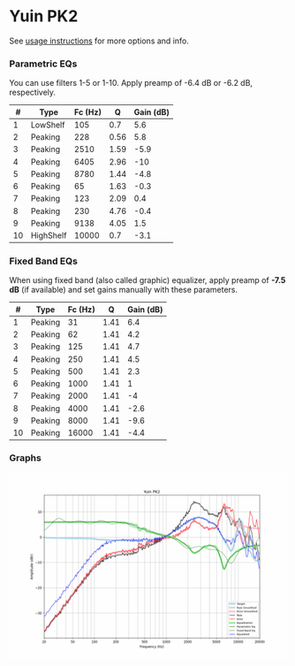 # Yuin PK2
See [usage instructions](https://github.com/jaakkopasanen/AutoEq#usage) for more options and info.

### Parametric EQs
You can use filters 1-5 or 1-10. Apply preamp of -6.4 dB or -6.2 dB, respectively.

|   # | Type      |   Fc (Hz) |    Q |   Gain (dB) |
|-----|-----------|-----------|------|-------------|
|   1 | LowShelf  |       105 | 0.7  |         5.6 |
|   2 | Peaking   |       228 | 0.56 |         5.8 |
|   3 | Peaking   |      2510 | 1.59 |        -5.9 |
|   4 | Peaking   |      6405 | 2.96 |       -10   |
|   5 | Peaking   |      8780 | 1.44 |        -4.8 |
|   6 | Peaking   |        65 | 1.63 |        -0.3 |
|   7 | Peaking   |       123 | 2.09 |         0.4 |
|   8 | Peaking   |       230 | 4.76 |        -0.4 |
|   9 | Peaking   |      9138 | 4.05 |         1.5 |
|  10 | HighShelf |     10000 | 0.7  |        -3.1 |

### Fixed Band EQs
When using fixed band (also called graphic) equalizer, apply preamp of **-7.5 dB** (if available) and set gains manually with these parameters.

|   # | Type    |   Fc (Hz) |    Q |   Gain (dB) |
|-----|---------|-----------|------|-------------|
|   1 | Peaking |        31 | 1.41 |         6.4 |
|   2 | Peaking |        62 | 1.41 |         4.2 |
|   3 | Peaking |       125 | 1.41 |         4.7 |
|   4 | Peaking |       250 | 1.41 |         4.5 |
|   5 | Peaking |       500 | 1.41 |         2.3 |
|   6 | Peaking |      1000 | 1.41 |         1   |
|   7 | Peaking |      2000 | 1.41 |        -4   |
|   8 | Peaking |      4000 | 1.41 |        -2.6 |
|   9 | Peaking |      8000 | 1.41 |        -9.6 |
|  10 | Peaking |     16000 | 1.41 |        -4.4 |

### Graphs
![](./Yuin%20PK2.png)
